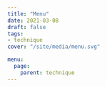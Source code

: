 ```yaml
---
title: "Menu"
date: 2021-03-08
draft: false
tags:
- technique
cover: "/site/media/menu.svg"

menu:
  page:
    parent: technique
---
```

<!--more-->
